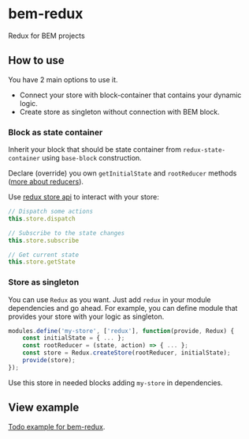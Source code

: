# bem-redux
Redux for BEM projects

## How to use

You have 2 main options to use it.
* Connect your store with block-container that contains your dynamic logic.
* Create store as singleton without connection with BEM block.

### Block as state container

Inherit your block that should be state container from `redux-state-container` using `base-block` construction.

Declare (override) you own `getInitialState` and `rootReducer` methods ([more about reducers](http://redux.js.org/docs/basics/Reducers.html)).

Use [redux store api](http://redux.js.org/docs/basics/Store.html) to interact with your store:
```javascript
// Dispatch some actions
this.store.dispatch

// Subscribe to the state changes
this.store.subscribe

// Get current state
this.store.getState
```

### Store as singleton

You can use `Redux` as you want.
Just add `redux` in your module dependencies and go ahead.
For example, you can define module that provides your store with your logic as singleton.

```javascript
modules.define('my-store', ['redux'], function(provide, Redux) {
    const initialState = { ... };
    const rootReducer = (state, action) => { ... };
    const store = Redux.createStore(rootReducer, initialState);
    provide(store);
});
```

Use this store in needed blocks adding `my-store` in dependencies.

## View example

[Todo example for bem-redux](https://github.com/rakchaev/bem-redux-todo-example).